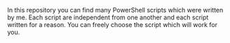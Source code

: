 In this repository you can find many PowerShell scripts which were written by me. Each script are independent from one another and each script written for a reason. You can freely choose the script which will work for you.
